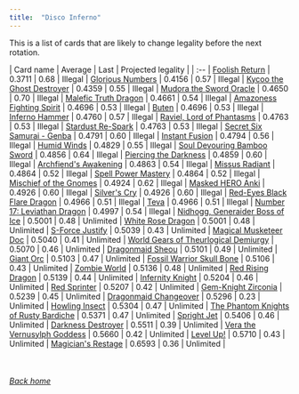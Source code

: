 ```yaml
---
title:  "Disco Inferno"
---
```


This is a list of cards that are likely to change legality before the next rotation.

| Card name | Average | Last | Projected legality |
| :-- |
[Foolish Return](https://db.ygoprodeck.com/card/?search=Foolish%20Return) | 0.3711 | 0.68 | Illegal |
[Glorious Numbers](https://db.ygoprodeck.com/card/?search=Glorious%20Numbers) | 0.4156 | 0.57 | Illegal |
[Kycoo the Ghost Destroyer](https://db.ygoprodeck.com/card/?search=Kycoo%20the%20Ghost%20Destroyer) | 0.4359 | 0.55 | Illegal |
[Mudora the Sword Oracle](https://db.ygoprodeck.com/card/?search=Mudora%20the%20Sword%20Oracle) | 0.4650 | 0.70 | Illegal |
[Malefic Truth Dragon](https://db.ygoprodeck.com/card/?search=Malefic%20Truth%20Dragon) | 0.4661 | 0.54 | Illegal |
[Amazoness Fighting Spirit](https://db.ygoprodeck.com/card/?search=Amazoness%20Fighting%20Spirit) | 0.4696 | 0.53 | Illegal |
[Buten](https://db.ygoprodeck.com/card/?search=Buten) | 0.4696 | 0.53 | Illegal |
[Inferno Hammer](https://db.ygoprodeck.com/card/?search=Inferno%20Hammer) | 0.4760 | 0.57 | Illegal |
[Raviel, Lord of Phantasms](https://db.ygoprodeck.com/card/?search=Raviel,%20Lord%20of%20Phantasms) | 0.4763 | 0.53 | Illegal |
[Stardust Re-Spark](https://db.ygoprodeck.com/card/?search=Stardust%20Re-Spark) | 0.4763 | 0.53 | Illegal |
[Secret Six Samurai - Genba](https://db.ygoprodeck.com/card/?search=Secret%20Six%20Samurai%20-%20Genba) | 0.4791 | 0.60 | Illegal |
[Instant Fusion](https://db.ygoprodeck.com/card/?search=Instant%20Fusion) | 0.4794 | 0.56 | Illegal |
[Humid Winds](https://db.ygoprodeck.com/card/?search=Humid%20Winds) | 0.4829 | 0.55 | Illegal |
[Soul Devouring Bamboo Sword](https://db.ygoprodeck.com/card/?search=Soul%20Devouring%20Bamboo%20Sword) | 0.4856 | 0.64 | Illegal |
[Piercing the Darkness](https://db.ygoprodeck.com/card/?search=Piercing%20the%20Darkness) | 0.4859 | 0.60 | Illegal |
[Archfiend's Awakening](https://db.ygoprodeck.com/card/?search=Archfiend's%20Awakening) | 0.4863 | 0.54 | Illegal |
[Missus Radiant](https://db.ygoprodeck.com/card/?search=Missus%20Radiant) | 0.4864 | 0.52 | Illegal |
[Spell Power Mastery](https://db.ygoprodeck.com/card/?search=Spell%20Power%20Mastery) | 0.4864 | 0.52 | Illegal |
[Mischief of the Gnomes](https://db.ygoprodeck.com/card/?search=Mischief%20of%20the%20Gnomes) | 0.4924 | 0.62 | Illegal |
[Masked HERO Anki](https://db.ygoprodeck.com/card/?search=Masked%20HERO%20Anki) | 0.4926 | 0.60 | Illegal |
[Silver's Cry](https://db.ygoprodeck.com/card/?search=Silver's%20Cry) | 0.4926 | 0.60 | Illegal |
[Red-Eyes Black Flare Dragon](https://db.ygoprodeck.com/card/?search=Red-Eyes%20Black%20Flare%20Dragon) | 0.4966 | 0.51 | Illegal |
[Teva](https://db.ygoprodeck.com/card/?search=Teva) | 0.4966 | 0.51 | Illegal |
[Number 17: Leviathan Dragon](https://db.ygoprodeck.com/card/?search=Number%2017:%20Leviathan%20Dragon) | 0.4997 | 0.54 | Illegal |
[Nidhogg, Generaider Boss of Ice](https://db.ygoprodeck.com/card/?search=Nidhogg,%20Generaider%20Boss%20of%20Ice) | 0.5001 | 0.48 | Unlimited |
[White Rose Dragon](https://db.ygoprodeck.com/card/?search=White%20Rose%20Dragon) | 0.5001 | 0.48 | Unlimited |
[S-Force Justify](https://db.ygoprodeck.com/card/?search=S-Force%20Justify) | 0.5039 | 0.43 | Unlimited |
[Magical Musketeer Doc](https://db.ygoprodeck.com/card/?search=Magical%20Musketeer%20Doc) | 0.5040 | 0.41 | Unlimited |
[World Gears of Theurlogical Demiurgy](https://db.ygoprodeck.com/card/?search=World%20Gears%20of%20Theurlogical%20Demiurgy) | 0.5070 | 0.46 | Unlimited |
[Dragonmaid Sheou](https://db.ygoprodeck.com/card/?search=Dragonmaid%20Sheou) | 0.5101 | 0.49 | Unlimited |
[Giant Orc](https://db.ygoprodeck.com/card/?search=Giant%20Orc) | 0.5103 | 0.47 | Unlimited |
[Fossil Warrior Skull Bone](https://db.ygoprodeck.com/card/?search=Fossil%20Warrior%20Skull%20Bone) | 0.5106 | 0.43 | Unlimited |
[Zombie World](https://db.ygoprodeck.com/card/?search=Zombie%20World) | 0.5136 | 0.48 | Unlimited |
[Red Rising Dragon](https://db.ygoprodeck.com/card/?search=Red%20Rising%20Dragon) | 0.5139 | 0.44 | Unlimited |
[Infernity Knight](https://db.ygoprodeck.com/card/?search=Infernity%20Knight) | 0.5204 | 0.46 | Unlimited |
[Red Sprinter](https://db.ygoprodeck.com/card/?search=Red%20Sprinter) | 0.5207 | 0.42 | Unlimited |
[Gem-Knight Zirconia](https://db.ygoprodeck.com/card/?search=Gem-Knight%20Zirconia) | 0.5239 | 0.45 | Unlimited |
[Dragonmaid Changeover](https://db.ygoprodeck.com/card/?search=Dragonmaid%20Changeover) | 0.5296 | 0.23 | Unlimited |
[Howling Insect](https://db.ygoprodeck.com/card/?search=Howling%20Insect) | 0.5304 | 0.47 | Unlimited |
[The Phantom Knights of Rusty Bardiche](https://db.ygoprodeck.com/card/?search=The%20Phantom%20Knights%20of%20Rusty%20Bardiche) | 0.5371 | 0.47 | Unlimited |
[Spright Jet](https://db.ygoprodeck.com/card/?search=Spright%20Jet) | 0.5406 | 0.46 | Unlimited |
[Darkness Destroyer](https://db.ygoprodeck.com/card/?search=Darkness%20Destroyer) | 0.5511 | 0.39 | Unlimited |
[Vera the Vernusylph Goddess](https://db.ygoprodeck.com/card/?search=Vera%20the%20Vernusylph%20Goddess) | 0.5660 | 0.42 | Unlimited |
[Level Up!](https://db.ygoprodeck.com/card/?search=Level%20Up!) | 0.5710 | 0.43 | Unlimited |
[Magician's Restage](https://db.ygoprodeck.com/card/?search=Magician's%20Restage) | 0.6593 | 0.36 | Unlimited |

<br>

###### [Back home](index)